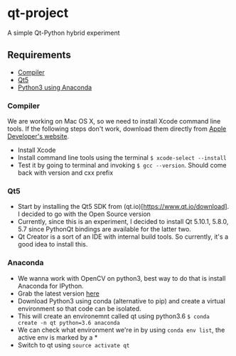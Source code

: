 # qt-project
A simple Qt-Python hybrid experiment

## Requirements
 
 * [Compiler](#compiler)
 * [Qt5](#qt5)
 * [Python3 using Anaconda](#anaconda)
 
 
### Compiler

We are working on Mac OS X, so we need to install Xcode command line tools. If the following steps don't work, download them directly from [Apple Developer's website](https://developer.apple.com/download/more/). 
 *  Install Xcode
 *  Install command line tools using the terminal `$ xcode-select --install `
 *  Test it by going to terminal and invoking `$ gcc --version`. Should come back with version and cxx prefix

### Qt5

* Start by installing the Qt5 SDK from (qt.io)[https://www.qt.io/download]. I decided to go with the Open Source version
* Currently, since this is an experiment, I decided to install Qt 5.10.1, 5.8.0, 5.7 since PythonQt bindings are available for the latter two. 
* Qt Creator is a sort of an IDE with internal build tools. So currently, it's a good idea to install this.


### Anaconda
* We wanna work with OpenCV on python3, best way to do that is install Anaconda for IPython. 
* Grab the latest version [here](https://www.anaconda.com/download/#macos)
* Download Python3 using conda (alternative to pip) and create a virtual environment so that code can be isolated.
* This will create an environemnt called qt using python3.6 `$ conda create -n qt python=3.6 anaconda`
* We can check what environment we're in by using `conda env list`, the active env is marked by a *
* Switch to qt using `source activate qt`

